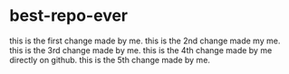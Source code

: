 # best-repo-ever

this is the first change made by me. 
this is the 2nd change made my me.
this is the 3rd change made by me.
this is the 4th change made by me directly on github.
this is the 5th change made by me.

